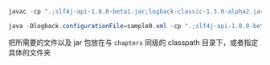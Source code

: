 ```java
javac -cp ".;slf4j-api-1.8.0-beta1.jar;logback-classic-1.3.0-alpha2.jar;logback-core-1.3.0-alpha2.jar" chapters/configuration/MyApp1.java 
```



```java
java -Dlogback.configurationFile=sample0.xml -cp ".;slf4j-api-1.8.0-beta1.jar;logback-classic-1.3.0-alpha2.jar;logback-core-1.3.0-alpha2.jar" chapters.configuration.MyApp1
```



把所需要的文件以及 jar 包放在与 `chapters` 同级的 classpath 目录下，或者指定具体的文件夹